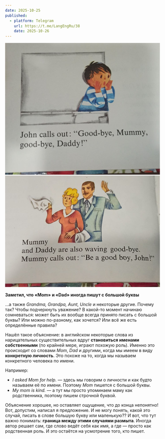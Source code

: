 ```yaml
---
date: 2025-10-25
published:
  - platform: Telegram
    url: https://t.me/LangEngRu/38
    date: 2025-10-26
---
```


![](2025-10-25-mom-dad-capitalization-1.jpg)
![](2025-10-25-mom-dad-capitalization-2.jpg)

**Заметил, что «Mom» и «Dad» иногда пишут с большой буквы**

...а также _Grandma, Grandpa, Aunt, Uncle_ и некоторые другие. Почему так? Чтобы подчеркнуть уважение? В какой-то момент начинаю сомневаться: может быть их вообще всегда принято писать с большой буквы? Или можно по-разному, как хочется? Или всё же есть определённые правила?

Нашёл такое объяснение: в английском некоторые слова из нарицательных существительных вдруг **становиться именами собственными** (по крайней мере, играют похожую роль). Именно это происходит со словами _Mom_, _Dad_ и другими, когда мы имеем в виду **конкретную личность**. Это похоже на то, когда мы называем конкретного человека по имени.

Например:
- _I asked Mom for help._ — здесь мы говорим о личности и как будто называем её по имени. Поэтому _Mom_ пишется с большой буквы.
- _My mom is kind._ — а тут мы просто упоминаем маму как родственника, поэтому пишем строчной буквой.

Объяснение хорошее, но оставляет ощущение, что до конца непонятно! Вот, допустим, написал я предложение. И не могу понять, какой это случай, писать в слове большую букву или маленькую?? И вот, что тут важно понимать: **граница между этими случаями размыта**. Иногда автор решает сам, где слово ведёт себя как имя, а где — просто как родственная роль. И это остаётся на усмотрение того, кто пишет.